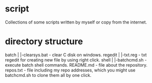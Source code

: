 # script
Collections of some scripts written by myself or copy from the internet.

# directory structure
batch
    |
    |-clearsys.bat         - clear C disk on windows.
regedit
    |
    |-txt.reg              - txt regedit for creating new file by using right click.
shell
    |
    |-batchcmd.sh          - execute batch shell commands.
README.md                  - file about the repository.
repos.txt                  - file including my repo addresses, which you might use batchcmd.sh to clone them all by one click.